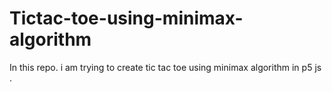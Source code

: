 # Tictac-toe-using-minimax-algorithm
In this repo. i am trying to create tic tac toe using minimax algorithm in p5 js .
